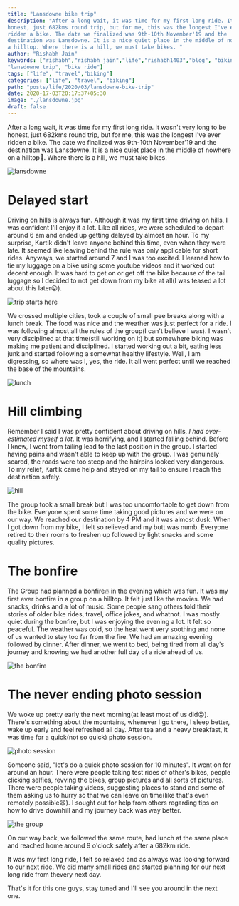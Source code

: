```yaml
---
title: "Lansdowne bike trip"
description: "After a long wait, it was time for my first long ride. It wasn't very long to be
honest, just 682kms round trip, but for me, this was the longest I've ever
ridden a bike. The date we finalized was 9th-10th November'19 and the
destination was Lansdowne. It is a nice quiet place in the middle of nowhere on
a hilltop. Where there is a hill, we must take bikes. "
author: "Rishabh Jain"
keywords: ["rishabh","rishabh jain","life","rishabh1403","blog", "biking",
"lansdowne trip", "bike ride"]
tags: ["life", "travel","biking"]
categories: ["life", "travel", "biking"]
path: "posts/life/2020/03/lansdowne-bike-trip"
date: 2020-17-03T20:17:37+05:30
image: "./lansdowne.jpg"
draft: false
---
```

After a long wait, it was time for my first long ride. It wasn't very long to be
honest, just 682kms round trip, but for me, this was the longest I've ever
ridden a bike. The date we finalized was 9th-10th November'19 and the
destination was Lansdowne. It is a nice quiet place in the middle of nowhere on
a hilltop:sunrise_over_mountains:. Where there is a hill, we must take bikes. 

![lansdowne](./scene.jpg "lansdowne")

<!--more-->

# Delayed start

Driving on hills is always fun. Although it was my first time driving on hills,
I was confident I'll enjoy it a lot. Like all rides, we were scheduled to depart
around 6 am and ended up getting delayed by almost an hour. To my surprise,
Kartik didn't leave anyone behind this time, even when they were late. It seemed
like leaving behind the rule was only applicable for short rides. Anyways, we
started around 7 and I was too excited. I learned how to tie my luggage on a
bike using some youtube videos and it worked out decent enough. It was hard to
get on or get off the bike because of the tail luggage so I decided to not get
down from my bike at all(I was teased a lot about this later:stuck_out_tongue:). 

![trip starts here](./start.jpg "trip starts here")

We crossed multiple cities, took a couple of small pee breaks along with a lunch
break. The food was nice and the weather was just perfect for a ride. I was
following almost all the rules of the group(I can't believe I was). I wasn't
very disciplined at that time(still working on it) but somewhere biking was making
me patient and disciplined. I started working out a bit, eating less junk and
started following a somewhat healthy lifestyle. Well, I am digressing, so where
was I, yes, the ride. It all went perfect until we reached the base of the
mountains.

![lunch](./food.jpg "lunch")

# Hill climbing

Remember I said I was pretty confident about driving on hills, *I had
over-estimated myself a lot*. It was horrifying, and I started falling behind.
Before I knew, I went from tailing lead to the last position in the group. I
started having pains and wasn't able to keep up with the group. I was genuinely
scared, the roads were too steep and the hairpins looked very dangerous. To my
relief, Kartik came help and stayed on my tail to ensure I reach the destination
safely. 

![hill](./hill.jpg "hill climbing")

The group took a small break but I was too uncomfortable to get down from the
bike. Everyone spent some time taking good pictures and we were on our way. We
reached our destination by 4 PM and it was almost dusk. When I got down from my
bike, I felt so relieved and my butt was numb. Everyone retired to their rooms to
freshen up followed by light snacks and some quality pictures.

# The bonfire

The Group had planned a bonfire:fire: in the evening which was fun. It was my
first ever bonfire in a group on a hilltop. It felt just like the movies. We
had snacks, drinks and a lot of music. Some people sang others told their stories
of older bike rides, travel, office jokes, and whatnot. I was mostly quiet
during the bonfire, but I was enjoying the evening a lot. It felt so peaceful.
The weather was cold, so the heat went very soothing and none of us
wanted to stay too far from the fire. We had an amazing evening followed by
dinner. After dinner, we went to bed, being tired from all day's journey and
knowing we had another full day of a ride ahead of us.

![the bonfire](./nonfire.jpg "the bonfire")

# The never ending photo session

We woke up pretty early the next morning(at least most of us did:stuck_out_tongue:). There's something
about the mountains, whenever I go there, I sleep better, wake up early and feel
refreshed all day. After tea and a heavy breakfast, it was time for a quick(not
so quick) photo session.

![photo session](./lunch.jpg "photo session")


Someone said, "let's do a quick photo session for 10 minutes". It went on for
around an hour. There were people taking test rides of other's bikes, people
clicking selfies, revving the bikes, group pictures and all sorts of pictures.
There were people taking videos, suggesting places to stand and some of them
asking us to hurry so that we can leave on time(like that's even remotely
possible:laughing:). I sought out for help from others regarding tips on how to drive
downhill and my journey back was way better.

![the group](./end.jpg "the group")

On our way back, we followed the same route, had lunch at the same place and
reached home around 9 o'clock safely after a 682km ride.

It was my first long ride, I felt so relaxed and as always was looking forward
to our next ride. We did many small rides and started planning for our next long
ride from thevery next day. 

That's it for this one guys, stay tuned and I'll see you around in the next one.